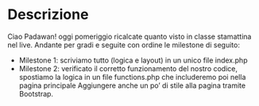 # Descrizione
Ciao Padawan! oggi pomeriggio ricalcate quanto visto in classe stamattina nel live.
Andante per gradi  e seguite con ordine le milestone di seguito:
- Milestone 1: scriviamo tutto (logica e layout) in un unico file index.php
- Milestone 2: verificato il corretto funzionamento del nostro codice, spostiamo la logica in un file functions.php che includeremo poi nella pagina principale
Aggiungere anche un po’ di stile alla pagina tramite Bootstrap.
<!-- Bonus
Milestone 3: invece di usare una classe statica per lo stile dell’alert, modificarla in base all’esito della funzione. Usare alert-danger in caso di errore e alert-success in caso di esito positivo.
Milestone 4: invece di visualizzare il messaggio di success nella index.php, in caso di esito positivo effettuare un redirect ad una thankyou page.
Milestone 5: sullo stesso stile del metodo old() di Laravel, far vedere come utilizzare $_GET per valorizzare il campo di input in caso il controllo del server dia esito negativo (KO) -->
